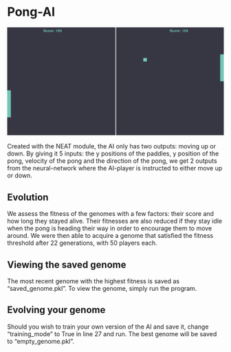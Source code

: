  # Pong-AI
 ![image](result.png)
  
Created with the NEAT module, the AI only has two outputs: moving up or down.
By giving it 5 inputs: the y positions of the paddles, y position of the pong, velocity of the pong and the direction of the pong, we get 2 outputs from the neural-network where the AI-player is instructed to either move up or down. 

## Evolution
  
We assess the fitness of the genomes with a few factors: their score and how long they stayed alive. Their fitnesses are also reduced if they stay idle when the pong is heading their way in order to encourage them to move around. We were then able to acquire a genome that satisfied the fitness threshold after 22 generations, with 50 players each.

## Viewing the saved genome
  
The most recent genome with the highest fitness is saved as “saved_genome.pkl”. To view the genome, simply run the program.

## Evolving your genome
  
Should you wish to train your own version of the AI and save it, change “training_mode” to True in line 27 and run. The best genome will be saved to “empty_genome.pkl”.
